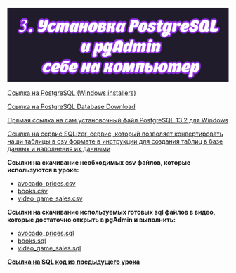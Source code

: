 ![img](https://github.com/AnatoliiBalakiriev/sql_video_course_for_beginners/blob/main/SQL-101%20Modules/Module%201/Lesson%203/images/lesson%203.png)

[Ссылка на PostgreSQL (Windows installers)](https://www.postgresql.org/download/windows/)

[Ссылка на PostgreSQL Database Download](https://www.enterprisedb.com/downloads/postgres-postgresql-downloads)

[Прямая сcылка на сам установочный файл PostgreSQL 13.2 для Windows](https://www.enterprisedb.com/postgresql-tutorial-resources-training?cid=437)

[Ccылка на сервис SQLizer, сервис, который позволяет конвертировать наши таблицы в csv формате в инструкции для создания таблиц в базе данных и наполнения их данными](https://sqlizer.io/#/)

**Ccылки на скачивание необходимых csv файлов, которые используются в уроке:**<br>
 - [avocado_prices.csv](https://raw.githubusercontent.com/AnatoliiBalakiriev/sql_video_course_for_beginners/main/SQL-101%20Modules/Module%201/Lesson%203/CSV%20%D1%84%D0%B0%D0%B9%D0%BB%D1%8B/avocado_prices.csv)
 - [books.csv](https://raw.githubusercontent.com/AnatoliiBalakiriev/sql_video_course_for_beginners/main/SQL-101%20Modules/Module%201/Lesson%203/CSV%20%D1%84%D0%B0%D0%B9%D0%BB%D1%8B/books.csv)
 - [video_game_sales.csv](https://raw.githubusercontent.com/AnatoliiBalakiriev/sql_video_course_for_beginners/main/SQL-101%20Modules/Module%201/Lesson%203/CSV%20%D1%84%D0%B0%D0%B9%D0%BB%D1%8B/video_game_sales.csv)

**Ccылки на скачивание используемых готовых sql файлов в видео, которые достаточно открыть в pgAdmin и выполнить:**
 - [avocado_prices.sql](https://raw.githubusercontent.com/AnatoliiBalakiriev/sql_video_course_for_beginners/main/SQL-101%20Modules/Module%201/Lesson%203/SQL%20%D1%84%D0%B0%D0%B9%D0%BB%D1%8B/avocado_prices.sql)
 - [books.sql](https://raw.githubusercontent.com/AnatoliiBalakiriev/sql_video_course_for_beginners/main/SQL-101%20Modules/Module%201/Lesson%203/SQL%20%D1%84%D0%B0%D0%B9%D0%BB%D1%8B/books.sql)
 - [video_game_sales.sql](https://raw.githubusercontent.com/AnatoliiBalakiriev/sql_video_course_for_beginners/main/SQL-101%20Modules/Module%201/Lesson%203/SQL%20%D1%84%D0%B0%D0%B9%D0%BB%D1%8B/video_game_sales.sql)

[**Ссылка на SQL код из предыдущего урока**](https://raw.githubusercontent.com/AnatoliiBalakiriev/sql_video_course_for_beginners/main/SQL-101%20Modules/Module%201/Lesson%203/SQL%20%D1%84%D0%B0%D0%B9%D0%BB%D1%8B/SQL%20%D0%BA%D0%BE%D0%B4%20%D0%B8%D0%B7%20%D0%BF%D1%80%D0%B5%D0%B4%D1%8B%D0%B4%D1%83%D1%89%D0%B5%D0%B3%D0%BE%20%D1%83%D1%80%D0%BE%D0%BA%D0%B0.sql)
